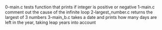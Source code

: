 0-main.c tests function that prints if integer is positive or negative 1-main.c comment out the cause of the infinite loop 2-largest_number.c returns the largest of 3 numbers 3-main_b.c takes a date and prints how many days are left in the year, taking leap years into account
